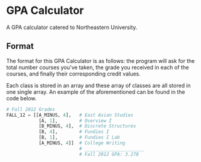 GPA Calculator
====================

A GPA calculator catered to Northeastern University.

Format
------

The format for this GPA Calculator is as follows: the program will ask for the total number courses you've taken, the grade you received in each of the courses, and finally their corresponding credit values.

Each class is stored in an array and these array of classes are all stored in one single array. An example of the aforementioned can be found in the code below.

```python
# Fall 2012 Grades
FALL_12 = [[A_MINUS, 4],   # East Asian Studies
            [A, 1],        # Overview I
            [B_MINUS, 4],  # Discrete Structures
            [B, 4],        # Fundies I
            [B, 1],        # Fundies I Lab
            [A_MINUS, 4]]  # College Writing
                           # ______________________
                           # Fall 2012 GPA: 3.278
```

